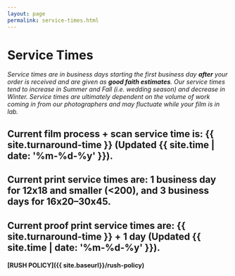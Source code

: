 ```yaml
---
layout: page
permalink: service-times.html
---
```

<style>
.tablelines th {
    border-bottom: 2px solid black;
    padding: .3em 1em .3em 1em;
}
.tablelines td {
    border-bottom: 1px solid black;
    padding: .3em 1em .3em 1em;
}
.tablelines tr:last-child td {
    border: none;
}
ol, ul {
    padding-left: 3em;
}
p {
    margin-bottom: 0;
}
.entry h1 {
    border-bottom: 1px solid #ccc;
    color: #757575;
    font-size: 2.8em;
    font-weight: 300;
}
.entry h2 {
    font-size: 1.5em;
    font-weight: 300;
    color: #757575;
}
</style>

# Service Times

_Service times are in business days starting the first business day **after** your order is received and are given as **good faith estimates**. Our service times tend to increase in Summer and Fall (i.e. wedding season) and decrease in Winter. Service times are ultimately dependent on the volume of work coming in from our photographers and may fluctuate while your film is in lab._

## Current film process + scan service time is: **{{ site.turnaround-time }}** (Updated {{ site.time | date: '%m-%d-%y' }}).

## Current print service times are: **1 business day** for 12x18 and smaller (<200), and **3 business days** for 16x20–30x45.

## Current proof print service times are: **{{ site.turnaround-time }} + 1 day** (Updated {{ site.time | date: '%m-%d-%y' }}).

#### [RUSH POLICY]({{ site.baseurl}}/rush-policy)
